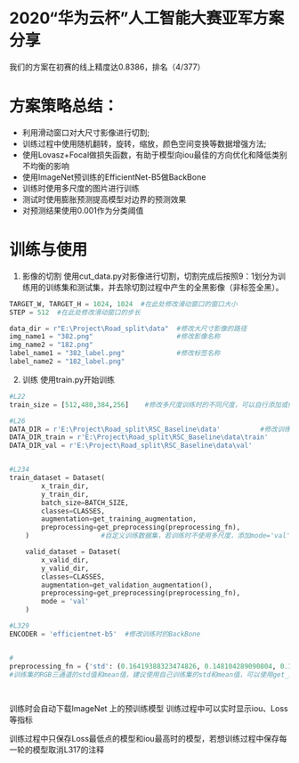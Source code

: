 # 2020“华为云杯”人工智能大赛亚军方案分享
我们的方案在初赛的线上精度达0.8386，排名（4/377）
# 方案策略总结：
* 利用滑动窗口对大尺寸影像进行切割;
* 训练过程中使用随机翻转，旋转，缩放，颜色空间变换等数据增强方法;
* 使用Lovasz+Focal做损失函数，有助于模型向iou最佳的方向优化和降低类别不均衡的影响
* 使用ImageNet预训练的EfficientNet-B5做BackBone
* 训练时使用多尺度的图片进行训练
* 测试时使用膨胀预测提高模型对边界的预测效果
* 对预测结果使用0.001作为分类阈值

# 训练与使用
1. 影像的切割
使用cut_data.py对影像进行切割，切割完成后按照9：1划分为训练用的训练集和测试集，并去除切割过程中产生的全黑影像（非标签全黑）。
```python
TARGET_W, TARGET_H = 1024, 1024  #在此处修改滑动窗口的窗口大小
STEP = 512  #在此处修改滑动窗口的步长
```
```python
data_dir = r"E:\Project\Road_split\data"  #修改大尺寸影像的路径
img_name1 = "382.png"                     #修改影像名称
img_name2 = "182.png"
label_name1 = "382_label.png"             #修改标签名称
label_name2 = "182_label.png"
```

2. 训练
使用train.py开始训练
```python
#L22
train_size = [512,480,384,256]    #修改多尺度训练时的不同尺度，可以自行添加或修改，第一个为原图尺寸大小

#L26
DATA_DIR = r'E:\Project\Road_split\RSC_Baseline\data'          #修改训练时的路径
DATA_DIR_train = r'E:\Project\Road_split\RSC_Baseline\data\train'
DATA_DIR_val = r'E:\Project\Road_split\RSC_Baseline\data\val'


#L234
train_dataset = Dataset(
        x_train_dir,
        y_train_dir,
        batch_size=BATCH_SIZE,
        classes=CLASSES,
        augmentation=get_training_augmentation,
        preprocessing=get_preprocessing(preprocessing_fn),
    )                  #自定义训练数据集，若训练时不使用多尺度，添加mode='val',且在get_training_augmentation后添加()

    valid_dataset = Dataset(
        x_valid_dir,
        y_valid_dir,
        classes=CLASSES,
        augmentation=get_validation_augmentation(),
        preprocessing=get_preprocessing(preprocessing_fn),
        mode = 'val'
    )

#L329
ENCODER = 'efficientnet-b5'  #修改训练时的BackBone


#
preprocessing_fn = {'std': (0.16419388323474826, 0.148104289090804, 0.14687551863170334), 'mean': (0.4447633174830224, 0.4553760430163513, 0.47636535016731446)}
#训练集的RGB三通道的std值和mean值，建议使用自己训练集的std和mean值，可以使用get_std_mean.py计算或者取消注释L353-354行

    
```
训练时会自动下载ImageNet 上的预训练模型
训练过程中可以实时显示iou、Loss等指标

训练过程中只保存Loss最低点的模型和iou最高时的模型，若想训练过程中保存每一轮的模型取消L317的注释

